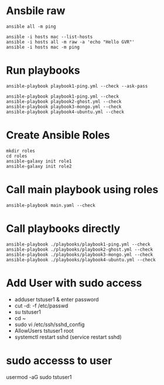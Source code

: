 # Ansbile raw

```
ansible all -m ping

ansible -i hosts mac --list-hosts
ansible -i hosts all -m raw -a 'echo "Hello GVR"'
ansible -i hosts mac -m ping
```

# Run playbooks

```
ansible-playbook playbook1-ping.yml --check --ask-pass

ansible-playbook playbook1-ping.yml --check
ansible-playbook playbook2-ghost.yml --check
ansible-playbook playbook3-mongo.yml --check
ansible-playbook playbook4-ubuntu.yml --check
```

# Create Ansible Roles

```
mkdir roles
cd roles
ansible-galaxy init role1
ansible-galaxy init role2
```

# Call main playbook using roles

```
ansible-playbook main.yaml --check
```

# Call playbooks directly

```
ansible-playbook ./playbooks/playbook1-ping.yml --check
ansible-playbook ./playbooks/playbook2-ghost.yml --check
ansible-playbook ./playbooks/playbook3-mongo.yml --check
ansible-playbook ./playbooks/playbook4-ubuntu.yml --check
```

# Add User with sudo access

- adduser tstuser1 & enter password
- cut -d: -f /etc/passwd
- su tstuser1
- cd ~
- sudo vi /etc/ssh/sshd_config
- AllowUsers tstuser1 root
- systemctl restart sshd (service restart sshd)

# sudo accesss to user

usermod -aG sudo tstuser1
